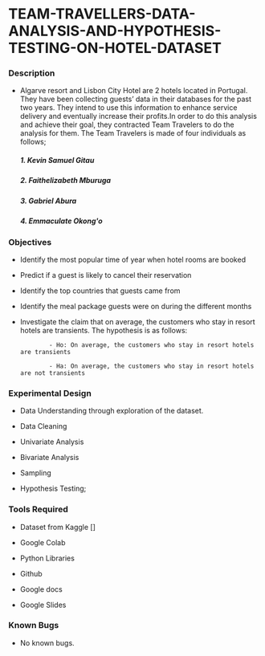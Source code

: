# TEAM-TRAVELLERS-DATA-ANALYSIS-AND-HYPOTHESIS-TESTING-ON-HOTEL-DATASET

### Description

- Algarve resort and Lisbon City Hotel are 2 hotels located in Portugal. They have been collecting guests’ data in their databases for the past two years. They intend to use this information to enhance service delivery and eventually increase their profits.In order to do this analysis and achieve their goal, they contracted Team Travelers to do the analysis for them. The Team Travelers is made of four individuals as follows;
  ##### 1. Kevin Samuel Gitau
  ##### 2. Faithelizabeth Mburuga
  ##### 3. Gabriel Abura
  ##### 4. Emmaculate Okong'o
  
  
### Objectives

- Identify the most popular time of year when hotel rooms are booked
- Predict if a guest is likely to cancel their reservation
- Identify the top countries that guests came from
- Identify the meal package guests were on during the different months
- Investigate the claim that on average, the customers who stay in resort hotels are transients. The hypothesis is as follows:

              - Ho: On average, the customers who stay in resort hotels are transients
              
              - Ha: On average, the customers who stay in resort hotels are not transients

### Experimental Design

- Data Understanding through exploration of the dataset.

- Data Cleaning

- Univariate Analysis

- Bivariate Analysis

- Sampling

- Hypothesis Testing;
     
### Tools Required

- Dataset from Kaggle []

- Google Colab

- Python Libraries

- Github

- Google docs

- Google Slides

### Known Bugs

- No known bugs.


